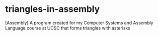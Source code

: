 # triangles-in-assembly
[Assembly] A program created for my Computer Systems and Assembly Language course at UCSC that forms triangles with asterisks
